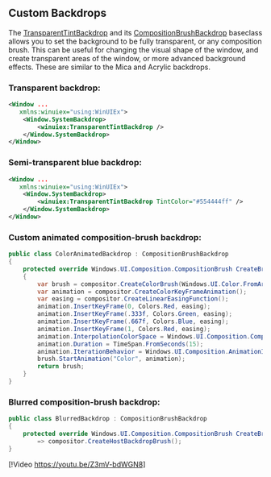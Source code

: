 ## Custom Backdrops

The [TransparentTintBackdrop](https://dotmorten.github.io/WinUIEx/api/WinUIEx.TransparentTintBackdrop.html) and its [CompositionBrushBackdrop](https://dotmorten.github.io/WinUIEx/api/WinUIEx.CompositionBrushBackdrop.html) baseclass allows you to set the background to be fully transparent, or any composition brush.
This can be useful for changing the visual shape of the window, and create transparent areas of the window, or more advanced background effects.
These are similar to the Mica and Acrylic backdrops.

### Transparent backdrop:
```xml
<Window ...
   xmlns:winuiex="using:WinUIEx">
    <Window.SystemBackdrop>
        <winuiex:TransparentTintBackdrop />
    </Window.SystemBackdrop>
</Window>
```

### Semi-transparent blue backdrop:
```xml
<Window ...
   xmlns:winuiex="using:WinUIEx">
    <Window.SystemBackdrop>
        <winuiex:TransparentTintBackdrop TintColor="#554444ff" />
    </Window.SystemBackdrop>
</Window>
```

### Custom animated composition-brush backdrop:
```cs
public class ColorAnimatedBackdrop : CompositionBrushBackdrop
{
    protected override Windows.UI.Composition.CompositionBrush CreateBrush(Windows.UI.Composition.Compositor compositor)
    {
        var brush = compositor.CreateColorBrush(Windows.UI.Color.FromArgb(255,255,0,0));
        var animation = compositor.CreateColorKeyFrameAnimation();
        var easing = compositor.CreateLinearEasingFunction();
        animation.InsertKeyFrame(0, Colors.Red, easing);
        animation.InsertKeyFrame(.333f, Colors.Green, easing);
        animation.InsertKeyFrame(.667f, Colors.Blue, easing);
        animation.InsertKeyFrame(1, Colors.Red, easing);
        animation.InterpolationColorSpace = Windows.UI.Composition.CompositionColorSpace.Hsl;
        animation.Duration = TimeSpan.FromSeconds(15);
        animation.IterationBehavior = Windows.UI.Composition.AnimationIterationBehavior.Forever;
        brush.StartAnimation("Color", animation);
        return brush;
    }
}
```

### Blurred composition-brush backdrop:
```cs
public class BlurredBackdrop : CompositionBrushBackdrop
{
    protected override Windows.UI.Composition.CompositionBrush CreateBrush(Windows.UI.Composition.Compositor compositor)
        => compositor.CreateHostBackdropBrush();
}
```

[!Video https://youtu.be/Z3mV-bdWGN8]
